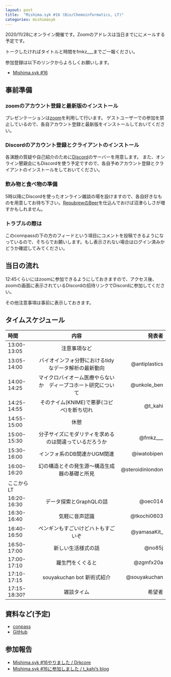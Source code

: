 ```yaml
---
layout: post
title:  "Mishima.syk #16 (Bio/Chemoinformatics, LT)"
categories: mishimasyk
---
```


2020/11/28にオンライン開催です。Zoomのアドレスは当日までににメールする予定です。

トークしたければタイトルと時間をfmkz___までご一報ください。

参加登録は以下のリンクからよろしくお願いします。

- [Mishima.syk #16](https://connpass.com/event/164605/)

## 事前準備

### zoomのアカウント登録と最新版のインストール

プレゼンテーションは[zoom](https://zoom.us/jp-jp/meetings.html)を利用して行います。
ゲストユーザーでの参加を禁止しているので、各自アカウント登録と最新版をインストールしておいてください。

### Discordのアカウント登録とクライアントのインストール

各演題の質疑や自己紹介のために[Discord](https://discord.com/)のサーバーを用意します。
また、オンライン懇親会にもDiscordを使う予定ですので、各自予めアカウント登録とクライアントのインストールをしておいてください。

### 飲み物と食べ物の準備

5時以降にDiscordを使ったオンライン雑談の場を設けますので、各自好きなものを用意してお待ち下さい。[RepubrewのBeer](https://repubrew.stores.jp/)を仕込んでおけば沼津らしさが増すかもしれません。

### トラブルの際は

このconnpassの下の方のフィードという項目にコメントを投稿できるようになっているので、そちらでお願いします。もし表示されない場合はログイン済みかどうか確認してみてください。


## 当日の流れ

12:45くらいにはzoomに参加できるようにしておきますので、アクセス後、zoomの画面に表示されているDiscordの招待リンクでDiscordに参加してください。

その他注意事項は事前に表示しておきます。


## タイムスケジュール

| 時間 | 内容| 発表者 |
|:------------ |:--------------:| ------------:|
|13:00-13:05|注意事項など||
|13:05-14:00|バイオインフォ分野におけるtidyなデータ解析の最新動向|@antiplastics|
|14:00-14:25|マイクロバイオーム医療やらないか　ディープコホート研究について|@unkole_ben|
|14:25-14:55|そのナイム(KNIME)で悪夢(コピペ)を断ち切れ|@t_kahi|
|14:55-15:00|休憩||
|15:00-15:30|分子サイズにモダリティを求めるのは間違っているだろうか|@fmkz___|
|15:30-16:00|インフォ系のDB関連かUGM関連|@iwatobipen|
|16:00-16:20|幻の構造とその発生源〜構造生成器の基礎と所見|@steroidinlondon|
|ここからLT|||
|16:20-16:30|データ探索とGraphQLの話|@oec014|
|16:30-16:40|気軽に音声認識|@tkochi0603|
|16:40-16:50|ペンギンもすごいけどハトもすごいぞ|@yamasaKit_|
|16:50-17:00|新しい生活様式の話|@no85j|
|17:00-17:10|羅生門をくぐると|@zgmfx20a|
|17:10-17:15|souyakuchan bot 新術式紹介|@souyakuchan|
|17:15-18:30?|雑談タイム|希望者|

## 資料など(予定)

- [conpass](https://connpass.com/event/164605/presentation/)
- [GitHub](https://github.com/Mishima-syk/16)

## 参加報告

- [Mishima.syk #16やりました / Drkcore](http://blog.kzfmix.com/entry/1606601352)
- [Mishima.syk #16に参加しました / t_kahi’s blog](https://www.t-kahi.com/entry/2020/11/29/192633)